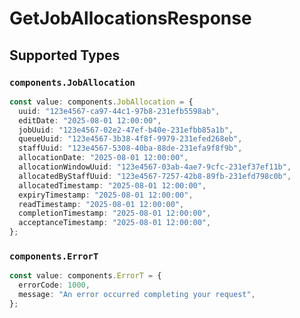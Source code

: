 # GetJobAllocationsResponse


## Supported Types

### `components.JobAllocation`

```typescript
const value: components.JobAllocation = {
  uuid: "123e4567-ca97-44c1-97b8-231efb5598ab",
  editDate: "2025-08-01 12:00:00",
  jobUuid: "123e4567-02e2-47ef-b40e-231efbb85a1b",
  queueUuid: "123e4567-3b38-4f8f-9979-231efed268eb",
  staffUuid: "123e4567-5308-40ba-88de-231efa9f8f9b",
  allocationDate: "2025-08-01 12:00:00",
  allocationWindowUuid: "123e4567-03ab-4ae7-9cfc-231ef37ef11b",
  allocatedByStaffUuid: "123e4567-7257-42b8-89fb-231efd798c0b",
  allocatedTimestamp: "2025-08-01 12:00:00",
  expiryTimestamp: "2025-08-01 12:00:00",
  readTimestamp: "2025-08-01 12:00:00",
  completionTimestamp: "2025-08-01 12:00:00",
  acceptanceTimestamp: "2025-08-01 12:00:00",
};
```

### `components.ErrorT`

```typescript
const value: components.ErrorT = {
  errorCode: 1000,
  message: "An error occurred completing your request",
};
```

